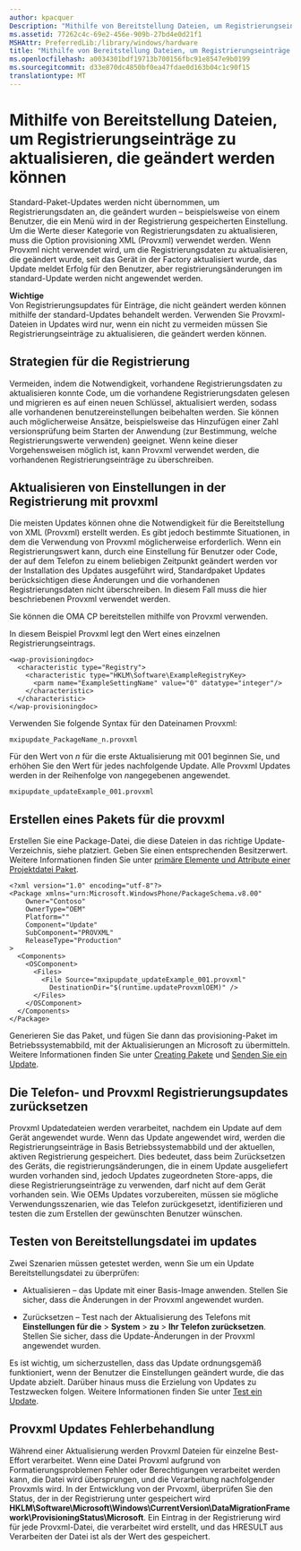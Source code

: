 ```yaml
---
author: kpacquer
Description: "Mithilfe von Bereitstellung Dateien, um Registrierungseinträge zu aktualisieren, die geändert werden können"
ms.assetid: 77262c4c-69e2-456e-909b-27bd4e0d21f1
MSHAttr: PreferredLib:/library/windows/hardware
title: "Mithilfe von Bereitstellung Dateien, um Registrierungseinträge zu aktualisieren, die geändert werden können"
ms.openlocfilehash: a0034301bdf19713b700156fbc91e8547e9b0199
ms.sourcegitcommit: d33e870dc4850bf0ea47fdae0d163b04c1c90f15
translationtype: MT
---
```

# <a name="using-provisioning-files-to-update-registry-settings-that-may-change"></a>Mithilfe von Bereitstellung Dateien, um Registrierungseinträge zu aktualisieren, die geändert werden können


Standard-Paket-Updates werden nicht übernommen, um Registrierungsdaten an, die geändert wurden – beispielsweise von einem Benutzer, die ein Menü wird in der Registrierung gespeicherten Einstellung. Um die Werte dieser Kategorie von Registrierungsdaten zu aktualisieren, muss die Option provisioning XML (Provxml) verwendet werden. Wenn Provxml nicht verwendet wird, um die Registrierungsdaten zu aktualisieren, die geändert wurde, seit das Gerät in der Factory aktualisiert wurde, das Update meldet Erfolg für den Benutzer, aber registrierungsänderungen im standard-Update werden nicht angewendet werden.

**Wichtige**  
Von Registrierungsupdates für Einträge, die nicht geändert werden können mithilfe der standard-Updates behandelt werden. Verwenden Sie Provxml-Dateien in Updates wird nur, wenn ein nicht zu vermeiden müssen Sie Registrierungseinträge zu aktualisieren, die geändert werden können.

 

## <a name="span-idavoidingtheneedspanspan-idavoidingtheneedspanspan-idavoidingtheneedspanregistry-update-strategies"></a><span id="AvoidingTheNeed"></span><span id="avoidingtheneed"></span><span id="AVOIDINGTHENEED"></span>Strategien für die Registrierung


Vermeiden, indem die Notwendigkeit, vorhandene Registrierungsdaten zu aktualisieren konnte Code, um die vorhandene Registrierungsdaten gelesen und migrieren es auf einen neuen Schlüssel, aktualisiert werden, sodass alle vorhandenen benutzereinstellungen beibehalten werden. Sie können auch möglicherweise Ansätze, beispielsweise das Hinzufügen einer Zahl versionsprüfung beim Starten der Anwendung (zur Bestimmung, welche Registrierungswerte verwenden) geeignet. Wenn keine dieser Vorgehensweisen möglich ist, kann Provxml verwendet werden, die vorhandenen Registrierungseinträge zu überschreiben.

## <a name="span-idupdatingregistrysettingswithprovxmlspanspan-idupdatingregistrysettingswithprovxmlspanspan-idupdatingregistrysettingswithprovxmlspanupdating-registry-settings-with-provxml"></a><span id="Updating_registry_settings_with_provxml"></span><span id="updating_registry_settings_with_provxml"></span><span id="UPDATING_REGISTRY_SETTINGS_WITH_PROVXML"></span>Aktualisieren von Einstellungen in der Registrierung mit provxml


Die meisten Updates können ohne die Notwendigkeit für die Bereitstellung von XML (Provxml) erstellt werden. Es gibt jedoch bestimmte Situationen, in dem die Verwendung von Provxml möglicherweise erforderlich. Wenn ein Registrierungswert kann, durch eine Einstellung für Benutzer oder Code, der auf dem Telefon zu einem beliebigen Zeitpunkt geändert werden vor der Installation des Updates ausgeführt wird, Standardpaket Updates berücksichtigen diese Änderungen und die vorhandenen Registrierungsdaten nicht überschreiben. In diesem Fall muss die hier beschriebenen Provxml verwendet werden.

Sie können die OMA CP bereitstellen mithilfe von Provxml verwenden.

In diesem Beispiel Provxml legt den Wert eines einzelnen Registrierungseintrags.

``` syntax
<wap-provisioningdoc>
  <characteristic type="Registry">
    <characteristic type="HKLM\Software\ExampleRegistryKey>
      <parm name="ExampleSettingName" value="0" datatype="integer"/>
    </characteristic>
  </characteristic>
</wap-provisioningdoc>
```

Verwenden Sie folgende Syntax für den Dateinamen Provxml:

``` syntax
mxipupdate_PackageName_n.provxml
```

Für den Wert von *n* für die erste Aktualisierung mit 001 beginnen Sie, und erhöhen Sie den Wert für jedes nachfolgende Update. Alle Provxml Updates werden in der Reihenfolge von *n*angegebenen angewendet.

``` syntax
mxipupdate_updateExample_001.provxml
```

## <a name="span-idcreatingapackagefortheprovxmlspanspan-idcreatingapackagefortheprovxmlspanspan-idcreatingapackagefortheprovxmlspancreating-a-package-for-the-provxml"></a><span id="Creating_a_package_for_the_provxml"></span><span id="creating_a_package_for_the_provxml"></span><span id="CREATING_A_PACKAGE_FOR_THE_PROVXML"></span>Erstellen eines Pakets für die provxml


Erstellen Sie eine Package-Datei, die diese Dateien in das richtige Update-Verzeichnis, siehe platziert. Geben Sie einen entsprechenden Besitzerwert. Weitere Informationen finden Sie unter [primäre Elemente und Attribute einer Projektdatei Paket](https://msdn.microsoft.com/library/dn756796).

``` syntax
<?xml version="1.0" encoding="utf-8"?>
<Package xmlns="urn:Microsoft.WindowsPhone/PackageSchema.v8.00"
    Owner="Contoso"
    OwnerType="OEM"
    Platform="" 
    Component="Update"
    SubComponent="PROVXML"
    ReleaseType="Production"
>
  <Components>
    <OSComponent>
      <Files>
        <File Source="mxipupdate_updateExample_001.provxml" 
          DestinationDir="$(runtime.updateProvxmlOEM)" />
      </Files>
    </OSComponent>
  </Components>
</Package>
```

Generieren Sie das Paket, und fügen Sie dann das provisioning-Paket im Betriebssystemabbild, mit der Aktualisierungen an Microsoft zu übermitteln. Weitere Informationen finden Sie unter [Creating Pakete](https://msdn.microsoft.com/library/dn756642) und [Senden Sie ein Update](submit-an-update.md).

## <a name="span-idresettingthephoneandprovxmlregistryupdatesspanspan-idresettingthephoneandprovxmlregistryupdatesspanspan-idresettingthephoneandprovxmlregistryupdatesspanresetting-the-phone-and-provxml-registry-updates"></a><span id="Resetting_the_phone_and_provxml_registry_updates"></span><span id="resetting_the_phone_and_provxml_registry_updates"></span><span id="RESETTING_THE_PHONE_AND_PROVXML_REGISTRY_UPDATES"></span>Die Telefon- und Provxml Registrierungsupdates zurücksetzen


Provxml Updatedateien werden verarbeitet, nachdem ein Update auf dem Gerät angewendet wurde. Wenn das Update angewendet wird, werden die Registrierungseinträge in Basis Betriebssystemabbild und der aktuellen, aktiven Registrierung gespeichert. Dies bedeutet, dass beim Zurücksetzen des Geräts, die registrierungsänderungen, die in einem Update ausgeliefert wurden vorhanden sind, jedoch Updates zugeordneten Store-apps, die diese Registrierungseinträge zu verwenden, darf nicht auf dem Gerät vorhanden sein. Wie OEMs Updates vorzubereiten, müssen sie mögliche Verwendungsszenarien, wie das Telefon zurückgesetzt, identifizieren und testen die zum Erstellen der gewünschten Benutzer wünschen.

## <a name="span-idtestingprovisioningfileinupdatesspanspan-idtestingprovisioningfileinupdatesspanspan-idtestingprovisioningfileinupdatesspantesting-provisioning-file-in-updates"></a><span id="Testing_provisioning_file_in_updates"></span><span id="testing_provisioning_file_in_updates"></span><span id="TESTING_PROVISIONING_FILE_IN_UPDATES"></span>Testen von Bereitstellungsdatei im updates


Zwei Szenarien müssen getestet werden, wenn Sie um ein Update Bereitstellungsdatei zu überprüfen:

-   Aktualisieren – das Update mit einer Basis-Image anwenden. Stellen Sie sicher, dass die Änderungen in der Provxml angewendet wurden.

-   Zurücksetzen – Test nach der Aktualisierung des Telefons mit **Einstellungen für die** &gt; **System** &gt; **zu** &gt; **Ihr Telefon zurücksetzen**. Stellen Sie sicher, dass die Update-Änderungen in der Provxml angewendet wurden.

Es ist wichtig, um sicherzustellen, dass das Update ordnungsgemäß funktioniert, wenn der Benutzer die Einstellungen geändert wurde, die das Update abzielt. Darüber hinaus muss die Erzielung von Updates zu Testzwecken folgen. Weitere Informationen finden Sie unter [Test ein Update](test-an-update.md).

## <a name="span-idprovxmlupdateerrorhandlingspanspan-idprovxmlupdateerrorhandlingspanspan-idprovxmlupdateerrorhandlingspanprovxml-update-error-handling"></a><span id="Provxml_update_error_handling"></span><span id="provxml_update_error_handling"></span><span id="PROVXML_UPDATE_ERROR_HANDLING"></span>Provxml Updates Fehlerbehandlung


Während einer Aktualisierung werden Provxml Dateien für einzelne Best-Effort verarbeitet. Wenn eine Datei Provxml aufgrund von Formatierungsproblemen Fehler oder Berechtigungen verarbeitet werden kann, die Datei wird übersprungen, und die Verarbeitung nachfolgender Provxmls wird. In der Entwicklung von der Prvoxml, überprüfen Sie den Status, der in der Registrierung unter gespeichert wird **HKLM\\Software\\Microsoft\\Windows\\CurrentVersion\\DataMigrationFramework\\ProvisioningStatus\\Microsoft**. Ein Eintrag in der Registrierung wird für jede Provxml-Datei, die verarbeitet wird erstellt, und das HRESULT aus Verarbeiten der Datei ist als der Wert des gespeichert.

 

 





